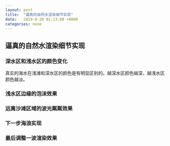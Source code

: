 ```yaml
---
layout: post
title:  "逼真的自然水渲染细节实现"
date:   2019-9-20 01:13:00 +0800
categories: none
---
```

## 逼真的自然水渲染细节实现
 
### 深水区和浅水区的颜色变化
真实的海水在浅滩和深水区的颜色是有明显区别的。越深水区颜色越深，越浅水区颜色越淡。
### 浅水区边缘的泡沫效果
### 远离沙滩区域的波光粼粼效果
### 下一步海浪实现
### 最后调整一波渲染效果